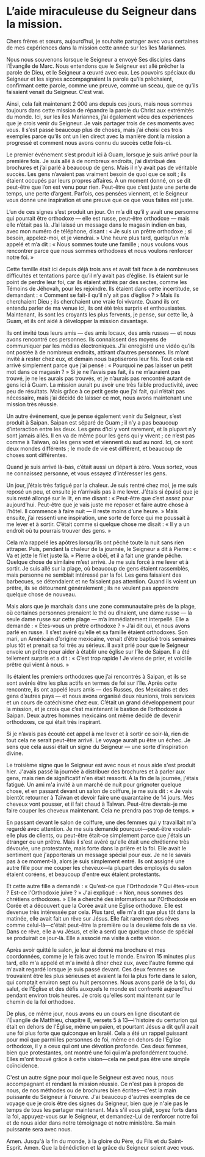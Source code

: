 # L’aide miraculeuse du Seigneur dans la mission.

Chers frères et sœurs, aujourd’hui, je souhaite partager avec vous certaines de mes expériences dans la mission cette année sur les îles Mariannes.

Nous nous souvenons lorsque le Seigneur a envoyé Ses disciples dans l’Évangile de Marc. Nous entendons que le Seigneur est allé prêcher la parole de Dieu, et le Seigneur a œuvré avec eux. Les pouvoirs spéciaux du Seigneur et les signes accompagnaient la parole qu’ils prêchaient, confirmant cette parole, comme une preuve, comme un sceau, que ce qu’ils faisaient venait du Seigneur. C’est vrai.

Ainsi, cela fait maintenant 2 000 ans depuis ces jours, mais nous sommes toujours dans cette mission de répandre la parole du Christ aux extrémités du monde. Ici, sur les îles Mariannes, j’ai également vécu des expériences que je crois venir du Seigneur. Je vais partager trois de ces moments avec vous. Il s’est passé beaucoup plus de choses, mais j’ai choisi ces trois exemples parce qu’ils ont un lien direct avec la manière dont la mission a progressé et comment nous avons connu du succès cette fois-ci.

Le premier événement s’est produit ici à Guam, lorsque je suis arrivé pour la première fois. Je suis allé à de nombreux endroits, j’ai distribué des brochures et j’ai parlé à beaucoup de gens. Mais il n’y avait pas de véritable succès. Les gens n’avaient pas vraiment besoin de quoi que ce soit ; ils étaient occupés par leurs propres affaires. À un moment donné, on se dit peut-être que l’on est venu pour rien. Peut-être que c’est juste une perte de temps, une perte d’argent. Parfois, ces pensées viennent, et le Seigneur vous donne une inspiration et une preuve que ce que vous faites est juste.

L’un de ces signes s’est produit un jour. On m’a dit qu’il y avait une personne qui pourrait être orthodoxe — elle est russe, peut-être orthodoxe — mais elle n’était pas là. J’ai laissé un message dans le magasin indien en bas, avec mon numéro de téléphone, disant : « Je suis un prêtre orthodoxe ; si besoin, appelez-moi, et je viendrai. » Une heure plus tard, quelqu’un m’a appelé et m’a dit : « Nous sommes toute une famille ; nous voulons vous rencontrer parce que nous sommes orthodoxes et nous voulons renforcer notre foi. »

Cette famille était ici depuis déjà trois ans et avait fait face à de nombreuses difficultés et tentations parce qu’il n’y avait pas d’église. Ils étaient sur le point de perdre leur foi, car ils étaient attirés par des sectes, comme les Témoins de Jéhovah, pour les rejoindre. Ils étaient dans cette incertitude, se demandant : « Comment se fait-il qu’il n’y ait pas d’église ? » Mais ils cherchaient Dieu ; ils cherchaient une vraie foi vivante. Quand ils ont entendu parler de ma venue ici, ils ont été très surpris et enthousiastes. Maintenant, ils sont les croyants les plus fervents, je pense, sur cette île, à Guam, et ils ont aidé à développer la mission davantage.

Ils ont invité tous leurs amis — des amis locaux, des amis russes — et nous avons rencontré ces personnes. Ils connaissent des moyens de communiquer par les médias électroniques. J’ai enregistré une vidéo qu’ils ont postée à de nombreux endroits, attirant d’autres personnes. Ils m’ont invité à rester chez eux, et demain nous baptiserons leur fils. Tout cela est arrivé simplement parce que j’ai pensé : « Pourquoi ne pas laisser un petit mot dans ce magasin ? » Si je ne l’avais pas fait, ils ne m’auraient pas trouvé, je ne les aurais pas trouvés, et je n’aurais pas rencontré autant de gens ici à Guam. La mission aurait pu avoir une très faible productivité, avec peu de résultats. Mais grâce à ce petit geste que j’ai fait, qui n’était pas nécessaire, mais j’ai décidé de laisser ce mot, nous avons maintenant une mission très réussie.

Un autre événement, que je pense également venir du Seigneur, s’est produit à Saipan. Saipan est séparé de Guam ; il n’y a pas beaucoup d’interaction entre les deux. Les gens d’ici y vont rarement, et la plupart n’y sont jamais allés. Il en va de même pour les gens qui y vivent ; ce n’est pas comme à Taïwan, où les gens vont et viennent du sud au nord. Ici, ce sont deux mondes différents ; le mode de vie est différent, et beaucoup de choses sont différentes.

Quand je suis arrivé là-bas, c’était aussi un départ à zéro. Vous sortez, vous ne connaissez personne, et vous essayez d’intéresser les gens.

Un jour, j’étais très fatigué par la chaleur. Je suis rentré chez moi, je me suis reposé un peu, et ensuite je n’arrivais pas à me lever. J’étais si épuisé que je suis resté allongé sur le lit, en me disant : « Peut-être que c’est assez pour aujourd’hui. Peut-être que je vais juste me reposer et faire autre chose à l’hôtel. Il commence à faire nuit — il reste moins d’une heure. » Mais ensuite, j’ai ressenti une inspiration, une sorte de force qui me poussait à me lever et à sortir. C’était comme si quelque chose me disait : « Il y a un endroit où tu pourrais trouver des gens. »

Cela m’a rappelé les apôtres lorsqu’ils ont pêché toute la nuit sans rien attraper. Puis, pendant la chaleur de la journée, le Seigneur a dit à Pierre : « Va et jette le filet juste là. » Pierre a obéi, et il a fait une grande pêche. Quelque chose de similaire m’est arrivé. Je me suis forcé à me lever et à sortir. Je suis allé sur la plage, où beaucoup de gens étaient rassemblés, mais personne ne semblait intéressé par la foi. Les gens faisaient des barbecues, se détendaient et ne faisaient pas attention. Quand ils voient un prêtre, ils se détournent généralement ; ils ne veulent pas apprendre quelque chose de nouveau.

Mais alors que je marchais dans une zone communautaire près de la plage, où certaines personnes prenaient le thé ou dînaient, une dame russe — la seule dame russe sur cette plage — m’a immédiatement interpellé. Elle a demandé : « Êtes-vous un prêtre orthodoxe ? » J’ai dit oui, et nous avons parlé en russe. Il s’est avéré qu’elle et sa famille étaient orthodoxes. Son mari, un Américain d’origine mexicaine, venait d’être baptisé trois semaines plus tôt et prenait sa foi très au sérieux. Il avait prié pour que le Seigneur envoie un prêtre pour aider à établir une église sur l’île de Saipan. Il a été tellement surpris et a dit : « C’est trop rapide ! Je viens de prier, et voici le prêtre qui vient à nous. »

Ils étaient les premiers orthodoxes que j’ai rencontrés à Saipan, et ils se sont avérés être les plus actifs en termes de foi sur l’île. Après cette rencontre, ils ont appelé leurs amis — des Russes, des Mexicains et des gens d’autres pays — et nous avons organisé deux réunions, trois services et un cours de catéchisme chez eux. C’était un grand développement pour la mission, et je crois que c’est maintenant le bastion de l’orthodoxie à Saipan. Deux autres hommes mexicains ont même décidé de devenir orthodoxes, ce qui était très inspirant.

Si je n’avais pas écouté cet appel à me lever et à sortir ce soir-là, rien de tout cela ne serait peut-être arrivé. Le voyage aurait pu être un échec. Je sens que cela aussi était un signe du Seigneur — une sorte d’inspiration divine.

Le troisième signe que le Seigneur est avec nous et nous aide s'est produit hier. J'avais passé la journée à distribuer des brochures et à parler aux gens, mais rien de significatif n'en était ressorti. À la fin de la journée, j'étais fatigué. Un ami m'a invité à un marché de nuit pour grignoter quelque chose, et en passant devant un salon de coiffure, je me suis dit : « Je vais bientôt retourner à Taïwan et devoir faire une quarantaine de 14 jours. Mes cheveux vont pousser, et il fait chaud à Taïwan. Peut-être devrais-je me faire couper les cheveux maintenant. Cela ne prendra pas trop de temps. »

En passant devant le salon de coiffure, une des femmes qui y travaillait m'a regardé avec attention. Je me suis demandé pourquoi—peut-être voulait-elle plus de clients, ou peut-être était-ce simplement parce que j'étais un étranger ou un prêtre. Mais il s'est avéré qu'elle était une chrétienne très dévouée, une protestante, mais forte dans la prière et la foi. Elle avait le sentiment que j'apporterais un message spécial pour eux. Je ne le savais pas à ce moment-là, alors je suis simplement entré. Ils ont assigné une autre fille pour me couper les cheveux—la plupart des employés du salon étaient coréens, et beaucoup d'entre eux étaient protestants.

Et cette autre fille a demandé : « Qu'est-ce que l'Orthodoxie ? Qui êtes-vous ? Est-ce l'Orthodoxie juive ? » J'ai expliqué : « Non, nous sommes des chrétiens orthodoxes. » Elle a cherché des informations sur l'Orthodoxie en Corée et a découvert que la Corée avait une Église orthodoxe. Elle est devenue très intéressée par cela. Plus tard, elle m'a dit que plus tôt dans la matinée, elle avait fait un rêve sur Jésus. Elle fait rarement des rêves comme celui-là—c'était peut-être la première ou la deuxième fois de sa vie. Dans ce rêve, elle a vu Jésus, et elle a senti que quelque chose de spécial se produirait ce jour-là. Elle a associé ma visite à cette vision.

Après avoir quitté le salon, je leur ai donné ma brochure et mes coordonnées, comme je le fais avec tout le monde. Environ 15 minutes plus tard, elle m'a appelé et m'a invité à dîner chez eux, avec l'autre femme qui m'avait regardé lorsque je suis passé devant. Ces deux femmes se trouvaient être les plus sérieuses et avaient la foi la plus forte dans le salon, qui comptait environ sept ou huit personnes. Nous avons parlé de la foi, du salut, de l'Église et des défis auxquels le monde est confronté aujourd'hui pendant environ trois heures. Je crois qu'elles sont maintenant sur le chemin de la foi orthodoxe.

De plus, ce même jour, nous avons eu un cours en ligne discutant de l'Évangile de Matthieu, chapitre 8, versets 5 à 13—l'histoire du centurion qui était en dehors de l'Église, même un païen, et pourtant Jésus a dit qu'il avait une foi plus forte que quiconque en Israël. Cela a été un rappel puissant pour moi que parmi les personnes de foi, même en dehors de l'Église orthodoxe, il y a ceux qui ont une dévotion profonde. Ces deux femmes, bien que protestantes, ont montré une foi qui m'a profondément touché. Elles m'ont trouvé grâce à cette vision—cela ne peut pas être une simple coïncidence.

C'est un autre signe pour moi que le Seigneur est avec nous, nous accompagnant et rendant la mission réussie. Ce n'est pas à propos de nous, de nos méthodes ou de brochures bien écrites—c'est la main puissante du Seigneur à l'œuvre. J'ai beaucoup d'autres exemples de ce voyage que je crois être des signes du Seigneur, bien que je n'aie pas le temps de tous les partager maintenant. Mais s'il vous plaît, soyez forts dans la foi, appuyez-vous sur le Seigneur, et demandez-Lui de renforcer notre foi et de nous aider dans notre témoignage et notre ministère. Sa main puissante sera avec nous.

Amen. Jusqu'à la fin du monde, à la gloire du Père, du Fils et du Saint-Esprit. Amen. Que la bénédiction et la grâce du Seigneur soient avec vous.

